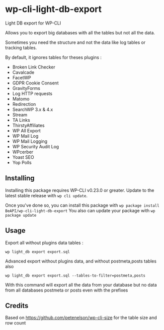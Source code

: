 # wp-cli-light-db-export

Light DB export for WP-CLI

Allows you to export big databases with all the tables but not all the data.

Sometimes you need the structure and not the data like log tables or tracking tables.

By default, it ignores tables for theses plugins :
* Broken Link Checker
* Cavalcade
* FacetWP
* GDPR Cookie Consent
* GravityForms
* Log HTTP requests
* Matomo
* Redirection
* SearchWP 3.x & 4.x
* Stream
* TA Links
* ThirstyAffiliates
* WP All Export
* WP Mail Log
* WP Mail Logging
* WP Security Audit Log
* WPcerber
* Yoast SEO
* Yop Polls

## Installing

Installing this package requires WP-CLI v0.23.0 or greater. Update to the latest stable release with `wp cli update`.

Once you've done so, you can install this package with `wp package install BeAPI/wp-cli-light-db-export`
You also can update your package with `wp package update`

## Usage

Export all without plugins data tables :

`wp light_db export export.sql`

Advanced export without plugins data, and without postmeta,posts tables also

`wp light_db export export.sql --tables-to-filter=postmeta,posts`

With this command will export all the data from your database but no data from all databases postmeta or posts even with the prefixes

## Credits

Based on https://github.com/petenelson/wp-cli-size for the table size and row count
